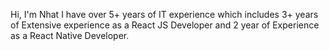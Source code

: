 Hi, I'm Nhat
I have over 5+ years of IT experience which includes 3+ years of Extensive experience as a React JS Developer and 2 year of Experience as a React Native Developer.
